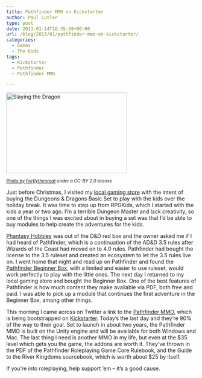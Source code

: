 ```yaml
---
title: Pathfinder MMO on Kickstarter
author: Paul Cutler
type: post
date: 2013-01-14T16:35:59+00:00
url: /blog/2013/01/pathfinder-mmo-on-kickstarter/
categories:
  - Games
  - The Kids
tags:
  - Kickstarter
  - Pathfinder
  - Pathfinder MMO

---
```

[<img src="https://i0.wp.com/farm8.staticflickr.com/7146/6728571243_5a525e0e97_n.jpg?resize=320%2C213" width="320" height="213" alt="Slaying the Dragon" data-recalc-dims="1" />][1]
  
<small><em><a href="http://www.flickr.com/photos/fireflythegreat/">Photo by fireflythegreat</a> under a CC-BY 2.0 license</em></small>

Just before Christmas, I visited my [local gaming store][2] with the intent of buying the Dungeons & Dragons Basic Set to play with the kids over the holiday break. It was time to step up from RPGKids, which I started with the kids a year or two ago. I&#8217;m a terrible Dungeon Master and lack creativity, so one of the things I was excited about in buying a set was that I&#8217;d be able to buy modules to help create the adventures for the kids.

[Phantasy Hobbies][2] was out of the D&D red box and the owner asked me if I had heard of Pathfinder, which is a continuation of the AD&D 3.5 rules after Wizards of the Coast had moved on to 4.0 rules. Pathfinder had bought the license to the 3.5 ruleset and created an ecosystem to let the 3.5 rules live on. I went home that night and read up on Pathfinder and found the [Pathfinder Beginner Box][3], with a limited and easier to use ruleset, would work perfectly to play with the little ones. The next day I returned to my local gaming store and bought the Beginner Box. One of the best features of Pathfinder is how much content they make available via PDF, both free and paid. I was able to pick up a module that continues the first adventure in the Beginner Box, among other things.

This morning I came across on Twitter a link to the [Pathfinder MMO][4], which is being bootstrapped on [Kickstarter][5]. Today&#8217;s the last day and they&#8217;re 90% of the way to their goal. Set to launch in about two years, the Pathfinder MMO is built on the Unity engine and will be available for both Windows and Mac. The last thing I need is another MMO in my life, but even at the $35 level which gets you the game, the addons are worth it. They&#8217;ve thrown in the PDF of the Pathfinder Roleplaying Game Core Rulebook, and the Guide to the River Kingdoms sourcebook, which is worth about $25 by itself.

If you&#8217;re into roleplaying, help support &#8217;em &#8211; it&#8217;s a good cause.

 [1]: http://www.flickr.com/photos/fireflythegreat/6728571243/ "Slaying the Dragon by fireflythegreat, on Flickr"
 [2]: http://phantasyhobbies.com/
 [3]: http://paizo.com/beginnerbox
 [4]: http://www.kickstarter.com/projects/1675907842/pathfinder-online-a-fantasy-sandbox-mmo
 [5]: http://www.kickstarter.com